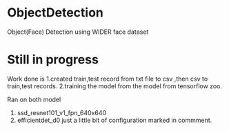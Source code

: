 # ObjectDetection
Object(Face) Detection using WIDER face dataset

# Still in progress 

Work done is 
1.created train,test record from txt file to csv ,then csv to train,test records.
2.training the model from the model from tensorflow zoo.


Ran on both model 
1. ssd_resnet101_v1_fpn_640x640
2. efficientdet_d0
just a little bit of configuration marked in commment.
